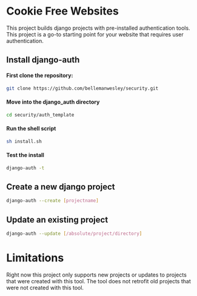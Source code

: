 # Cookie Free Websites
This project builds django projects with pre-installed authentication tools. This project is a go-to starting point for your website that requires user authentication.

## Install django-auth
#### First clone the repository:
```sh
git clone https://github.com/bellemanwesley/security.git
```

#### Move into the django_auth directory
```sh
cd security/auth_template
```

#### Run the shell script
```sh
sh install.sh
```

#### Test the install
```sh
django-auth -t
```

## Create a new django project
```sh
django-auth --create [projectname]
```

## Update an existing project
```sh
django-auth --update [/absolute/project/directory]
```

# Limitations
Right now this project only supports new projects or updates to projects that were created with this tool. The tool does not retrofit old projects that were not created with this tool.
